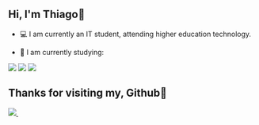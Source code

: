 ## Hi, I'm Thiago👋

- 💻 I am currently an IT student, attending higher education technology.  

- 🧠 I am currently studying: 
<img src="https://img.shields.io/badge/Java-ED8B00?style=for-the-badge&logo=java&logoColor=white" />
<img src="https://img.shields.io/badge/Spring-6DB33F?style=for-the-badge&logo=spring&logoColor=white" />
<img src="https://img.shields.io/badge/MySQL-00000F?style=for-the-badge&logo=mysql&logoColor=white" /> 



## Thanks for visiting my, Github🙌

 <a href="https://www.linkedin.com/in/thiago-felipe-3a05b51ab/">
    <img src="https://img.shields.io/badge/linkedin-%230077B5.svg?&style=for-the-badge&logo=linkedin&logoColor=white" />
  </a>&nbsp;&nbsp;
  
